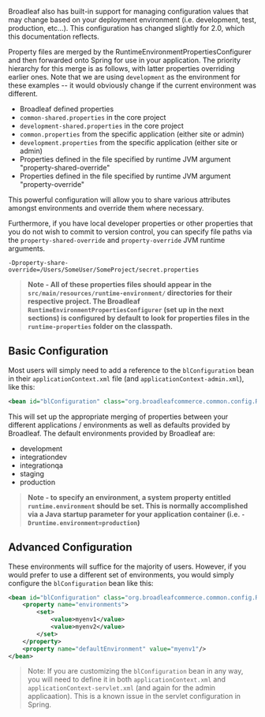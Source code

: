 Broadleaf also has built-in support for managing configuration values that may change based on your deployment environment (i.e. development, test, production, etc...). This configuration has changed slightly for 2.0, which this documentation reflects.

Property files are merged by the RuntimeEnvironmentPropertiesConfigurer and then forwarded onto Spring for use in your application. The priority hierarchy for this merge is as follows, with latter properties overriding earlier ones. Note that we are using `development` as the environment for these examples -- it would obviously change if the current environment was different.

- Broadleaf defined properties
- `common-shared.properties` in the core project
- `development-shared.properties` in the core project
- `common.properties` from the specific application (either site or admin)
- `development.properties` from the specific application (either site or admin)
- Properties defined in the file specified by runtime JVM argument "property-shared-override"
- Properties defined in the file specified by runtime JVM argument "property-override"

This powerful configuration will allow you to share various attributes amongst environments and override them where necessary.

Furthermore, if you have local developer properties or other properties that you do not wish to commit to version control, you can specify file paths via the `property-shared-override` and `property-override` JVM runtime arguments.

```text
-Dproperty-share-override=/Users/SomeUser/SomeProject/secret.properties
```


> **Note - All of these properties files should appear in the `src/main/resources/runtime-environment/` directories for their respective project. The Broadleaf `RuntimeEnvironmentPropertiesConfigurer` (set up in the next sections) is configured by default to look for properties files in the `runtime-properties` folder on the classpath.**

## Basic Configuration

Most users will simply need to add a reference to the `blConfiguration` bean in their `applicationContext.xml` file (and `applicationContext-admin.xml`), like this:

```xml
<bean id="blConfiguration" class="org.broadleafcommerce.common.config.RuntimeEnvironmentPropertiesConfigurer" />
```

This will set up the appropriate merging of properties between your different applications / environments as well as defaults provided by Broadleaf. The default environments provided by Broadleaf are:

- development
- integrationdev
- integrationqa
- staging
- production

> **Note - to specify an environment, a system property entitled `runtime.environment` should be set. This is normally accomplished via a Java startup parameter for your application container (i.e. `-Druntime.environment=production`)**

## Advanced Configuration

These environments will suffice for the majority of users. However, if you would prefer to use a different set of environments, you would simply configure the `blConfiguration` bean like this:

```xml
<bean id="blConfiguration" class="org.broadleafcommerce.common.config.RuntimeEnvironmentPropertiesConfigurer">
    <property name="environments">
        <set>
            <value>myenv1</value>
            <value>myenv2</value>
        </set>
    </property>
    <property name="defaultEnvironment" value="myenv1"/>
</bean>
```

> Note: If you are customizing the `blConfiguration` bean in any way, you will need to define it in both `applicationContext.xml` and `applicationContext-servlet.xml` (and again for the admin applicaation). This is a known issue in the servlet configuration in Spring.
